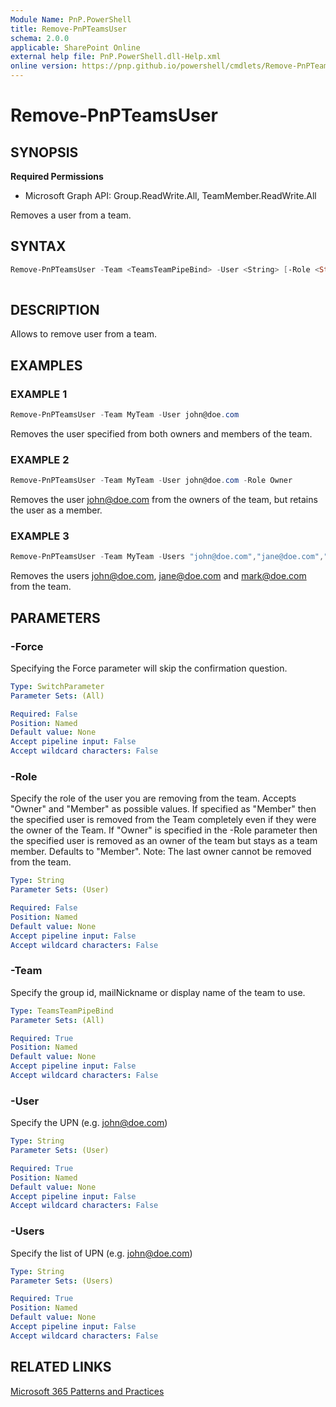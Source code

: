 ```yaml
---
Module Name: PnP.PowerShell
title: Remove-PnPTeamsUser
schema: 2.0.0
applicable: SharePoint Online
external help file: PnP.PowerShell.dll-Help.xml
online version: https://pnp.github.io/powershell/cmdlets/Remove-PnPTeamsUser.html
---
```

 
# Remove-PnPTeamsUser

## SYNOPSIS

**Required Permissions**

  * Microsoft Graph API: Group.ReadWrite.All, TeamMember.ReadWrite.All

Removes a user from a team.

## SYNTAX

```powershell
Remove-PnPTeamsUser -Team <TeamsTeamPipeBind> -User <String> [-Role <String>] [-Force] 
 
```

## DESCRIPTION

Allows to remove user from a team.

## EXAMPLES

### EXAMPLE 1
```powershell
Remove-PnPTeamsUser -Team MyTeam -User john@doe.com
```

Removes the user specified from both owners and members of the team.

### EXAMPLE 2
```powershell
Remove-PnPTeamsUser -Team MyTeam -User john@doe.com -Role Owner
```

Removes the user john@doe.com from the owners of the team, but retains the user as a member.

### EXAMPLE 3
```powershell
Remove-PnPTeamsUser -Team MyTeam -Users "john@doe.com","jane@doe.com","mark@doe.com"
```

Removes the users john@doe.com, jane@doe.com and mark@doe.com from the team.

## PARAMETERS

### -Force
Specifying the Force parameter will skip the confirmation question.

```yaml
Type: SwitchParameter
Parameter Sets: (All)

Required: False
Position: Named
Default value: None
Accept pipeline input: False
Accept wildcard characters: False
```

### -Role
Specify the role of the user you are removing from the team. Accepts "Owner" and "Member" as possible values.
        If specified as "Member" then the specified user is removed from the Team completely even if they were the owner of the Team. If "Owner" is specified in the -Role parameter then the
        specified user is removed as an owner of the team but stays as a team member. Defaults to "Member". Note: The last owner cannot be removed from the team.

```yaml
Type: String
Parameter Sets: (User)

Required: False
Position: Named
Default value: None
Accept pipeline input: False
Accept wildcard characters: False
```

### -Team
Specify the group id, mailNickname or display name of the team to use.

```yaml
Type: TeamsTeamPipeBind
Parameter Sets: (All)

Required: True
Position: Named
Default value: None
Accept pipeline input: False
Accept wildcard characters: False
```

### -User
Specify the UPN (e.g. john@doe.com)

```yaml
Type: String
Parameter Sets: (User)

Required: True
Position: Named
Default value: None
Accept pipeline input: False
Accept wildcard characters: False
```

### -Users
Specify the list of UPN (e.g. john@doe.com)

```yaml
Type: String
Parameter Sets: (Users)

Required: True
Position: Named
Default value: None
Accept pipeline input: False
Accept wildcard characters: False
```

## RELATED LINKS

[Microsoft 365 Patterns and Practices](https://aka.ms/m365pnp)

